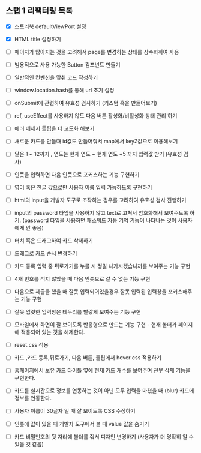 ## 스탭 1 리팩터링 목록

- [x] 스토리북 defaultViewPort 설정
- [x] HTML title 설정하기
- [ ] 페이지가 많아지는 것을 고려해서 page를 변경하는 상태를 상수화하여 사용
- [ ] 범용적으로 사용 가능한 Button 컴포넌트 만들기
- [ ] 일반적인 컨벤션을 맞춰 코드 작성하기

- [ ] window.location.hash를 통해 url 초기 설정
- [ ] onSubmit에 관련하여 유효성 검사하기 (커스텀 훅을 만들어보기)
- [ ] ref, useEffect를 사용하지 않도 다음 버튼 활성화/비활성화 상태 관리 하기
- [ ] 에러 메세지 툴팁을 더 고도화 해보기
- [ ] 새로운 카드를 만들때 id값도 만들어줘서 map에서 keyZ값으로 이용해보기
- [ ] 달은 1 ~ 12까지 , 연도는 현재 연도 ~ 현재 연도 +5 까지 입력값 받기 (유효성 검사)
- [ ] 인풋을 입력하면 다음 인풋으로 포커스하는 기능 구현하기
- [ ] 영어 혹은 한글 값으로만 사용자 이름 입력 가능하도록 구현하기
- [ ] html의 input을 개발자 도구로 조작하는 경우를 고려하여 유효성 검사 진행하기
- [ ] input의 password 타입을 사용하지 않고 text로 고쳐서 암호화해서 보여주도록 하기. (password 타입을 사용하면 패스워드 자동 기억 기능이 나타나는 것이 사용자에게 안 좋음)
- [ ] 터치 혹은 드래그하여 카드 삭제하기
- [ ] 드래그로 카드 순서 변경하기
- [ ] 카드 등록 입력 중 뒤로가기를 누를 시 정말 나가시겠습니까를 보여주는 기능 구현
- [ ] 4개 번호를 적지 않았을 때 다음 인풋으로 갈 수 없는 기능 구현
- [ ] 다음으로 제출을 했을 때 잘못 입력되어있을경우 잘못 입력된 입력창을 포커스해주는 기능 구현
- [ ] 잘못 입렷한 입력창은 테두리를 빨갛게 보여주는 기능 구현
- [ ] 모바일에서 화면이 잘 보이도록 반응형으로 만드는 기능 구현 - 현재 볼더가 페이지에 적용되어 있는 것을 해제한다.
- [ ] reset.css 적용
- [ ] 카드 ,카드 등록,뒤로가기, 다음 버튼, 툴팁에서 hover css 적용하기
- [ ] 홈페이지에서 보유 카드 타이틀 옆에 현재 카드 개수를 보여주며 전부 삭제 기능을 구현한다.
- [ ] 카드를 실시간으로 정보를 연동하는 것이 아닌 모두 입력을 마쳤을 때 (blur) 카드에 정보를 연동한다.
- [ ] 사용자 이름이 30글자 일 때 잘 보이도록 CSS 수정하기
- [ ] 인풋에 값이 있을 때 개발자 도구에서 볼 때 value 값을 숨기기
- [ ] 카드 비밀번호의 뒷 자리에 볼더를 줘서 디자인 변경하기 (사용자가 더 명확히 알 수 있을 것 같음)
